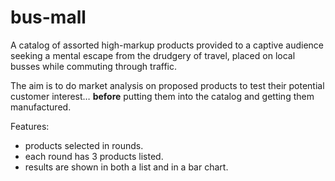 # bus-mall

A catalog of assorted high-markup products provided to a captive audience seeking a mental escape from the drudgery of travel, placed on local busses while commuting through traffic.

The aim is to do market analysis on proposed products to test their potential customer interest… **before** putting them into the catalog and getting them manufactured.

Features:
* products selected in rounds.
* each round has 3 products listed.
* results are shown in both a list and in a bar chart.
